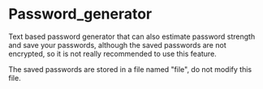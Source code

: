 # Password_generator

Text based password generator that can also estimate password strength and save your passwords, although the saved passwords are not encrypted, so it is not really recommended to use this feature.

The saved passwords are stored in a file named "file", do not modify this file.
